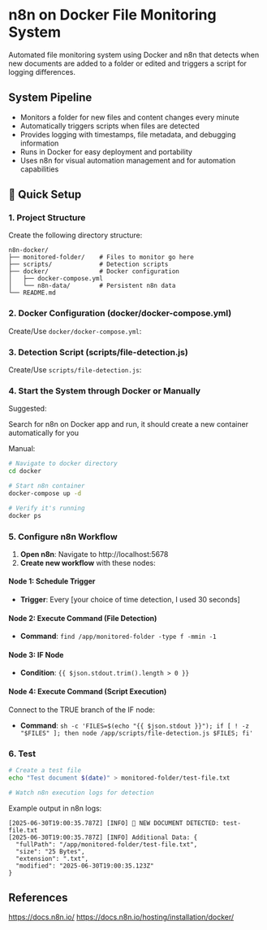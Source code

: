 # n8n on Docker File Monitoring System

Automated file monitoring system using Docker and n8n that detects when new documents are added to a folder or edited and triggers a script for logging differences.

## System Pipeline

- Monitors a folder for new files and content changes every minute
- Automatically triggers scripts when files are detected
- Provides logging with timestamps, file metadata, and debugging information
- Runs in Docker for easy deployment and portability
- Uses n8n for visual automation management and for automation capabilities

## 🚀 Quick Setup

### 1. Project Structure

Create the following directory structure:

```
n8n-docker/
├── monitored-folder/    # Files to monitor go here
├── scripts/             # Detection scripts
├── docker/              # Docker configuration
│   ├── docker-compose.yml
│   └── n8n-data/        # Persistent n8n data
└── README.md
```

### 2. Docker Configuration (docker/docker-compose.yml)

Create/Use `docker/docker-compose.yml`:

### 3. Detection Script (scripts/file-detection.js)

Create/Use `scripts/file-detection.js`:

### 4. Start the System through Docker or Manually

Suggested:

Search for n8n on Docker app and run, it should create a new container automatically for you

Manual:

```bash
# Navigate to docker directory
cd docker

# Start n8n container
docker-compose up -d

# Verify it's running
docker ps
```

### 5. Configure n8n Workflow

1. **Open n8n**: Navigate to http://localhost:5678
3. **Create new workflow** with these nodes:

#### Node 1: Schedule Trigger
- **Trigger**: Every [your choice of time detection, I used 30 seconds]

#### Node 2: Execute Command (File Detection)
- **Command**: `find /app/monitored-folder -type f -mmin -1`

#### Node 3: IF Node
- **Condition**: `{{ $json.stdout.trim().length > 0 }}`

#### Node 4: Execute Command (Script Execution)
Connect to the TRUE branch of the IF node:
- **Command**: `sh -c 'FILES=$(echo "{{ $json.stdout }}"); if [ ! -z "$FILES" ]; then node /app/scripts/file-detection.js $FILES; fi'`

### 6. Test

```bash
# Create a test file
echo "Test document $(date)" > monitored-folder/test-file.txt

# Watch n8n execution logs for detection
```

Example output in n8n logs:
```
[2025-06-30T19:00:35.787Z] [INFO] 📄 NEW DOCUMENT DETECTED: test-file.txt
[2025-06-30T19:00:35.787Z] [INFO] Additional Data: {
  "fullPath": "/app/monitored-folder/test-file.txt",
  "size": "25 Bytes",
  "extension": ".txt",
  "modified": "2025-06-30T19:00:35.123Z"
}
```

## References
https://docs.n8n.io/ 
https://docs.n8n.io/hosting/installation/docker/